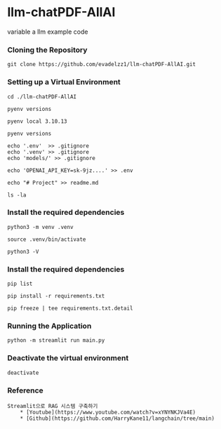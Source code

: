 # llm-chatPDF-AllAI
variable a llm example code

### Cloning the Repository

    git clone https://github.com/evadelzz1/llm-chatPDF-AllAI.git

### Setting up a Virtual Environment

    cd ./llm-chatPDF-AllAI

    pyenv versions

    pyenv local 3.10.13

    pyenv versions

    echo '.env'  >> .gitignore
    echo '.venv' >> .gitignore
    echo 'models/' >> .gitignore
    
    echo 'OPENAI_API_KEY=sk-9jz....' >> .env

    echo "# Project" >> readme.md

    ls -la

### Install the required dependencies

    python3 -m venv .venv

    source .venv/bin/activate

    python3 -V

### Install the required dependencies

    pip list
    
    pip install -r requirements.txt
    
    pip freeze | tee requirements.txt.detail

### Running the Application

    python -m streamlit run main.py

### Deactivate the virtual environment

    deactivate

### Reference

    Streamlit으로 RAG 시스템 구축하기
        * [Youtube](https://www.youtube.com/watch?v=xYNYNKJVa4E)
        * [Github](https://github.com/HarryKane11/langchain/tree/main)
